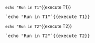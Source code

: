 `echo "Run in T1"`{{execute T1}}
<pre>`echo "Run in T1"`{{execute T1}}</pre>


`echo "Run in T2"`{{execute T2}}
<pre>`echo "Run in T2"`{{execute T2}}</pre>